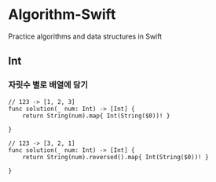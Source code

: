 # Algorithm-Swift
Practice algorithms and data structures in Swift

## Int
### 자릿수 별로 배열에 담기
```
// 123 -> [1, 2, 3]
func solution(_ num: Int) -> [Int] {
    return String(num).map{ Int(String($0))! }
    
}

// 123 -> [3, 2, 1]
func solution(_ num: Int) -> [Int] {
    return String(num).reversed().map{ Int(String($0))! }
    
}
```
